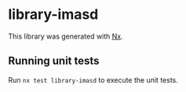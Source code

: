 # library-imasd

This library was generated with [Nx](https://nx.dev).

## Running unit tests

Run `nx test library-imasd` to execute the unit tests.
